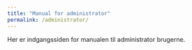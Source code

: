 ```yaml
---
title: "Manual for administrator"
permalink: /administrator/
---
```


Her er indgangssiden for manualen til administrator brugerne.